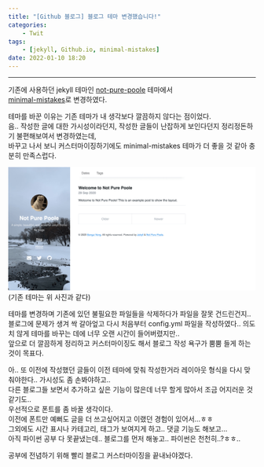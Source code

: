```yaml
---
title: "[Github 블로그] 블로그 테마 변경했습니다!"
categories: 
    - Twit
tags: 
    - [jekyll, Github.io, minimal-mistakes]
date: 2022-01-10 18:20
---
```

------------------

기존에 사용하던 jekyll 테마인 [not-pure-poole](https://github.com/vszhub/not-pure-poole) 테마에서  
[minimal-mistakes](https://github.com/mmistakes/minimal-mistakes)로 변경하였다.

테마를 바꾼 이유는 기존 테마가 내 생각보다 깔끔하지 않다는 점이었다.  
음.. 작성한 글에 대한 가시성이라던지, 작성한 글들이 난잡하게 보인다던지 정리정돈하기 불편해보여서 변경하였는데,  
바꾸고 나서 보니 커스터마이징하기에도 minimal-mistakes 테마가 더 좋을 것 같아 충분히 만족스럽다.

![image](/assets/images/purepoole.png)  
(기존 테마는 위 사진과 같다)

테마를 변경하며 기존에 있던 불필요한 파일들을 삭제하다가 파일을 잘못 건드린건지.. 블로그에 문제가 생겨 싹 갈아엎고 다시 처음부터 config.yml 파일을 작성하였다.. 의도치 않게 테마를 바꾸는 데에 너무 오랜 시간이 들어버렸지만..  
앞으로 더 깔끔하게 정리하고 커스터마이징도 해서 블로그 작성 욕구가 뿜뿜 들게 하는것이 목표다.

아.. 또 이전에 작성했던 글들이 이전 테마에 맞춰 작성한거라 레이아웃 형식을 다시 맞춰야한다.. 가시성도 좀 손봐야하고..   
다른 블로그들 보면서 추가하고 싶은 기능이 많은데 너무 할게 많아서 조금 어지러운 것 같기도..  
우선적으로 폰트를 좀 바꿀 생각이다.  
이전에 폰트만 예뻐도 글을 더 쓰고싶어지고 이랬던 경험이 있어서...ㅎㅎ  
그외에도 시간 표시나 카테고리, 태그가 보여지게 하고.. 댓글 기능도 해보고...  
아직 파이썬 공부 다 못끝냈는데.. 블로그를 먼저 해놓고.. 파이썬은 천천히..?ㅎㅎ..

공부에 전념하기 위해 빨리 블로그 커스터마이징을 끝내놔야겠다.

